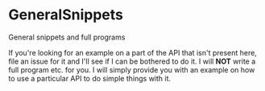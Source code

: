 GeneralSnippets
===============

General snippets and full programs

If you're looking for an example on a part of the API that isn't present here, file an issue for it and I'll see if I 
can be bothered to do it. I will **NOT** write a full program etc. for you. I will simply provide you with an example 
on how to use a particular API to do simple things with it.